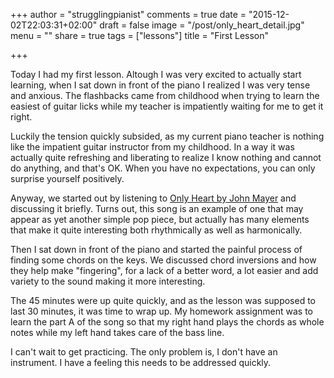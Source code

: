 +++
author = "strugglingpianist"
comments = true
date = "2015-12-02T22:03:31+02:00"
draft = false
image = "/post/only_heart_detail.jpg"
menu = ""
share = true
tags = ["lessons"]
title = "First Lesson"

+++

Today I had my first lesson. Altough I was very excited to actually start
learning, when I sat down in front of the piano I realized I was very tense and
anxious. The flashbacks came from childhood when trying to learn the easiest of
guitar licks while my teacher is impatiently waiting for me to get it right.

Luckily the tension quickly subsided, as my current piano teacher is nothing
like the impatient guitar instructor from my childhood. In a way it was
actually quite refreshing and liberating to realize I know nothing and cannot
do anything, and that's OK. When you have no expectations, you can only
surprise yourself positively.

Anyway, we started out by listening to [Only Heart by John
Mayer](https://www.youtube.com/watch?v=_9YR_D83iis) and discussing it briefly.
Turns out, this song is an example of one that may appear as yet another simple
pop piece, but actually has many elements that make it quite interesting both
rhythmically as well as harmonically.

Then I sat down in front of the piano and started the painful process of
finding some chords on the keys. We discussed chord inversions and how they
help make "fingering", for a lack of a better word, a lot easier and add
variety to the sound making it more interesting.

The 45 minutes were up quite quickly, and as the lesson was supposed to last 30
minutes, it was time to wrap up. My homework assignment was to learn the part A
of the song so that my right hand plays the chords as whole notes while my
left hand takes care of the bass line.

I can't wait to get practicing. The only problem is, I don't have an
instrument.  I have a feeling this needs to be addressed quickly.
